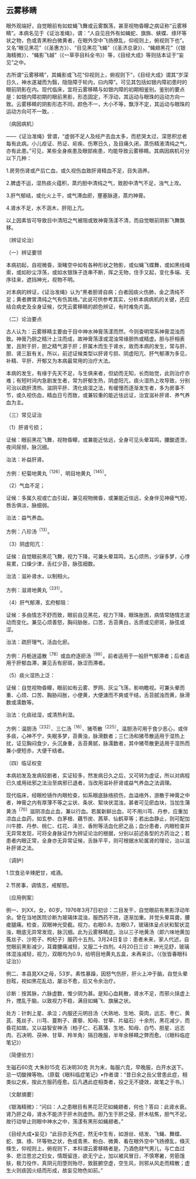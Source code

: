 ## 云雾移睛

眼外观端好，自觉眼前有如蚊蝇飞舞或云雾飘荡，甚至视物昏矇之病证称“云雾移睛”。本病名见于《证治准绳》，谓：“人自见目外有如蝇蛇、旗旆、蛱蝶、绦环等状之物，色或青黑粉白微黄者，在眼外空中飞扬撩乱，仰视则上，俯视则下也”。又名“眼见黑花”（《圣惠方》）、“目见黑花飞蝇”（《圣济总录》）、“蝇翅黑花”（《银海精微》）、“蝇影飞越”（《一草亭目科全书》）等，《目经大成》等则括本证于“妄见”之中。

古所谓“云雾移睛”，其蝇影或飞花“仰视则上，俯视则下“，《目经大成》谓其“岁深日久，神水遂凝而为翳，隐隐障于轮内，曰内障”。可见其包括如银内障初患时的眼前阴影在内。现代临床，宜将云雾移睛与如银内障的初期相鉴别。鉴别的要点是：如银内障初期的眼前黑影，形态固定，不浮动，其运动与眼珠的运动方向一致。云雾移睛的阴影形态不同，颜色不一，大小不等，飘浮不定，其运动与眼珠的运动方向可不一致。.

〔病因病机〕

——《证治准绳》曾谓，“虚弱不足人及经产去血太多，而悲哭太过，深思积忿者每有此病。小儿疳证、热证、疟疾、伤寒日久，及目痛久闭，蒸伤精液清纯之气，亦有此患。”可见，某些全身疾患及眼部疾患，均能导致云雾移睛。其病因病机可分以下几种：

1.房劳伤肾或产后亡血，或久视伤血致肝肾精血不足，目失涵养。

2.脾虚不运，湿热痰火蕴积，蒸灼胆中清纯之气，致胆中清气不足，浊气上攻。

3.肝气郁结，或化火上干，或气滞血瘀，壅塞脉道，蒸灼神膏。

4.肾水不足，水不涵木，肝阳上亢。

以上因素皆可导致目中清阳之气被阻或致神膏荡漾不清，而自觉眼前阴影飞舞飘移。

〔辨证论治〕

（一）辨证要领

本病初起，自视微昏，渐睹空中如有各种形状之物影，或似蝇飞蝶舞，或如黑线绳索，或如砂尘浮荡，或如水银珠子连串不断，挥之无物，住手又起，变化多端、无序往来，遮挡神光，视物不明。

对本病的辨证，《证治准绳》认为“黑者胆肾自病；白者因痰火伤肺，金之清纯不足；黄者脾胃清纯之气有伤其络。”此说可供参考其实，分析本病病机的关键，还应结合病史及全身证候，仅凭云雾移睛的颜色辨证，有时难免片面。

（二）论治要点

古人认为：云雾移睛主要由于目中神水神膏荡漾而然，今则查明常系神膏混浊而致。神膏乃胆之精汁上注而成，故神膏荡漾或混浊常缘胆热或精虚。胆与肝相表里，且附于肝，胆之精气源于肝；肝属木而生于肾水，故而本病的发生，常与肝、胆、肾三脏有关。所以，前述证候类型以肝肾亏损、阴虚阳亢、肝气郁滞为多见，补精、平肝、开郁又为本病最常用的治疗大法。

本病的发生，有缘于先天不足，与生俱来者，但幼而无知，长而始觉，此则治疗亦难；有短时间内急剧发生者，常为肝郁生热，阴虚阳亢，痰火湿热上攻导致，分别可治以疏肝清热、滋阴平肝、清化痰湿之法，有缓慢而逐渐发生者，多为房事不节，或久视伤血，精血日亏而致，或兼较重的能近怯远证，治宜滋补肝肾、养气养血为主。

（三）常见证治

（1）肝肾亏损；

证候：眼前黑花飞舞，视物昏矇，或兼能近怯远，全身可见头晕耳鸣，腰酸遗泄，夜间尿频，脉沉细。

治法：补益肝肾。

方例：杞菊地黄丸<sup>〔126〕</sup>、明目地黄丸<sup>〔145〕</sup>。

（2）气血不足；

证候：多属久视或亡血引起，兼见视物微昏，或兼能近怯远，全身伴见神疲气短，唇舌俱淡，脉细弱。

治法：益气养血。

方例：八珍汤<sup>〔13〕</sup>。

（3）阴虚阳亢：

证候：自觉眼前黑花飞舞，视力下降，可兼头晕耳鸣，五心烦热，少寐多梦，心悸易累，口燥少津，舌红少苔，脉弦细数。

治法：滋补肾水，以制相火。

方例：滋肾地黄丸<sup>〔231〕</sup>。

（4）肝气郁滞，玄府郁阻：

证候：多由情志不舒而致，眼前自见黑花，视力下降，眼珠胀困，病情常随情志波动而变化。兼见心烦善怒，胸闷胁胀，口苦，舌苔黄白，舌质或见瘀斑，脉弦或涩。

治法：疏肝理气，活血化瘀。

方例：丹栀逍遥散<sup>〔78〕</sup>或血府逐瘀汤<sup>〔99〕</sup>。前者适用于一般肝气郁滞者；后者适用于肝郁血滞，兼见舌有瘀斑，脉涩而滞者。

（5）痰火湿热上泛：

证候：自觉视物昏矇，眼前如有云雾、罗网、灰尘飞荡，影响瞻视。可兼头晕而重、心烦、口苦、胸胁闷胀，小便黄，大便溏而不爽或干结，舌苔腻浊而黄，脉滑数或濡数等。

治法：化痰祛湿，或清热利湿。

方例：温胆汤<sup>〔232〕</sup>、三仁汤<sup>〔16〕</sup>、猪苓散<sup>〔225〕</sup>。温胆汤可用于食少恶心，或伴多痰，心神不宁，失眠多梦，苔黄浊，脉滑数者；三仁汤和猪苓散适用于湿热上扰，证见胸闷食少，头沉身重，舌苔黄腻，脉濡数者，其中猪苓散更适用于湿热而兼小便短赤，大便干结者。

（四）临证权变

本病初发及发病较剧者，实证较多，然发病日久之后，又可转为虚证，所以对病程已久或用祛邪之法治至病邪已退者，当改用滋补肝肾或益气养血之法调理。

现代临床，经眼检镜作内眼检查，如系眼底脉络损伤，血溢络外，游散于神膏之中者，神膏之内有厚薄不等之尘状、条状、絮块状混浊，甚者可见瘀血块，当加生蒲黄汤<sup>〔70〕</sup>滋阴凉血止血，兼以行血。若属新鲜出血，可不用川芎、丹参，应重加凉血止血药，如玄参、白茅根、藕节炭、茜草、仙鹤草等；若出血静止，则可配加川牛膝、丹参、桃仁、红花、泽兰、香附等活血化瘀之品；血分患者，内眼检查并无异常发现，可将全身脉证作为辨证论治的根据，分别以前述各型的方药治之；若患者内眼正常，全身亦无异常证候，舌脉平平，则可根据水轮属肾的理论，治以滋补肝肾之法。

〔调护〕

1.饮食忌辛辣肥甘，戒酒。

2.节房事，调情志，戒郁怒。

〔应用例案〕

例一、刘XX，女，60岁。1976年3月7日初诊：二目发干，自觉眼前有黑影浮动年余。曾在当地医院诊断为玻璃体混浊，服西药不效，逐渐加重。并觉头晕耳聋，腰痠腿痛。检查，双眼神光受截。视力，右眼0.8，左眼0.7，玻璃体呈点状和絮状混浊，眼底无异常发现，脉沉细。此为云雾移睛症。治以三子地黄汤（即六味地黄加菟丝子、沙苑子、枸杞子）服药十五剂。3月24日复诊：患者未来，家人代述，自觉眼前黑影减少，耳聋腰痛减轻，又服二十四剂。4月20日三诊：神光见舒，玻璃体混浊减轻，视力，双眼均为0.9，给明目地黄丸五盒，未再来诊。（《张皆春眼科证治》）

例二、本县晁XX之母，53岁。素性暴躁，因怒气伤肝，肝火上冲于脑，自觉头晕目眩，视如黑花乱动，屡治不愈，后又令余治疗。

诊断：按其脉，六脉虚数，惟少阴为甚。是知心血耗散，肾水不足，而邪火挟虚上升，搅乱于脑，以致视力不稳，满目如蝇飞、旗展之状。

处方：针刺上星、承泣；内服还元明目汤（大熟地、生地、萸肉，远志、枣仁、黄芪、菟丝子、川芎、蔓荆子、蒺藜、知母、甘草、片磁石）十余剂，黑花减少，而昏花如故。又以益智安神汤（柏子仁、石菖蒲、生地、知母、白芍、胆星、远志肉、石决明、茯神、甘草、羚羊角）隔日晚服，半年余移睛之弊而愈。（《眼科临症笔记》）

〔简便验方〕

生磁石60克 大朱砂15克 石决明30克 共为末，每服六克，早晚服，白开水送下。忌一切酸辣等物。（原载《眼科临症笔记》•作者谓：“昔日余之岳父曾患此症，相类似之疾，按此方服药痊愈。后凡遇此症相类者，投之无不捷效，故笔之于书。）

〔文献摘要〕

《银海精微》：“问曰：人之患眼目有黑花茫茫如蝇翅者，何也？答曰：此肾水衰。肾乃肝之母，肾水不能济于肝木则虚热。胆乃生于肝之侵，肝木枯焦，胆气不足。故行动举止则眼中神水之中，荡漾有黑形如蝇翅者。”

《目经大成•妄见》“此目亦无外症，然无中生有，如游丝、结发、飞蝇、舞蝶、蛇、旗、绦、环等物之状，色或青黑、粉白、微黄、看在眼外空中飞扬撩乱，倏灭倏生，仰视则上，俯视则下，本科谓云雾移睛者是。乃酒色财气男儿，与亡血过多、悲泣思忿之妇女，情既留连，欲无宁止，加以被风冒日，不慎寒暑，劳筋饿肤，极力役作，真阴元阳堕则殆尽，致脏腑空虚，空生风，则邪从风走而精散；虚生火则痰因火结而形成，故妄见物色如前。”